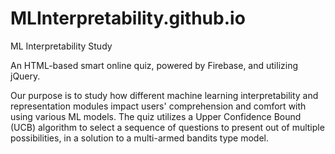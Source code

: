 # MLInterpretability.github.io
ML Interpretability Study

An HTML-based smart online quiz, powered by Firebase, and utilizing jQuery.

Our purpose is to study how different machine learning interpretability and representation modules impact users' comprehension and comfort 
  with using various ML models.
The quiz utilizes a Upper Confidence Bound (UCB) algorithm to select a sequence of questions to present out of multiple possibilities,
  in a solution to a multi-armed bandits type model.
